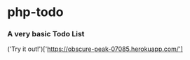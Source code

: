 # php-todo

### A very basic Todo List
('Try it out!')['https://obscure-peak-07085.herokuapp.com/']
